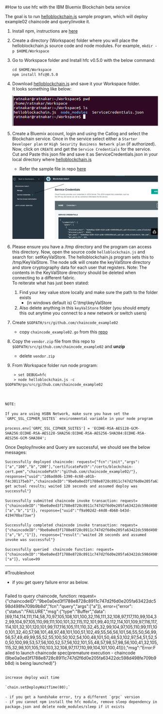 #How to use hfc with the IBM Bluemix Blockchain beta service

The goal is to run [helloblockchain.js](https://github.com/ratnakar-asara/Node-Sample/blob/master/helloblockachain.js) sample program, which will deploy example02 chaincode and query/invoke it.

1. Install npm, instructions are [here](http://blog.npmjs.org/post/85484771375/how-to-install-npm)

1. Create a directory (Workspace) folder where you will place the helloblockchain.js source code and node modules.  For example, `mkdir -p $HOME/Workspace`

1. Go to Workspace folder and Install hfc v0.5.0 with the below command:

	```
	cd $HOME/Workspace
	npm install hfc@0.5.0
	```
1. Download [helloblockchain.js](https://github.com/ratnakar-asara/Node-Sample/blob/master/helloblockachain.js) and save it your Workspace folder.  
   It looks something like below:

   ![alt tag](workspace.png)

1. Create a Bluemix account, login and using the Catlog and select the Blockchain service.  Once in the service select either a `Starter Developer plan` or `High Security Business Network plan` (if authorized).  Now, click on `CREATE` and get the `Service Credentials` for the service.   Cut and Paste this json file and save it  as ServiceCredentials.json  in your local directory where [helloblockchain.js](https://github.com/ratnakar-asara/Node-Sample/blob/master/helloblockachain.js)
	- Refer the sample file in repo [here](https://github.com/ratnakar-asara/Node-Sample/blob/master/ServiceCredentials.json)

     ![alt tag](servicecreds.png)

1.  Please ensure you have a /tmp directory and the program can access this directory. Now, open the source code `helloblockchain.js` and search for: setKeyValStore.  The helloblockchain.js program sets this to /tmp/KeyValStore.  The node sdk will create the keyValStore directory and store cryptography data for each user that registers.
Note: The contents in the KeyValStore directory should be deleted when connecting to a different fabric.  
To reiterate what has just been stated: 
	1. Find your key value store locally and make sure the path to the folder exists
		- (in windows default is) C:\tmp\keyValStore
	1. Also delete anything in this `keyValStore` folder (you should empty this out anytime you connect to a new network or switch users) 

1. Create `$GOPATH/src/github.com/chaincode_example02`
	- copy `chaincode_example02.go` from this [repo](https://github.com/ratnakar-asara/Node-Sample/blob/master/chaincode_example02.go)

1. Copy the `vendor.zip` file from this repo to `$GOPATH/src/github.com/chaincode_example02` and **unzip**
	- delete `vendor.zip`

1. From Workspace folder run node program:
	
```
	> set DEBUG=hfc
	> node helloblockchain.js -c $GOPATH/go/src/github.com/chaincode_example02



NOTE:

If you are using HSBN Network, make sure you have set the `GRPC_SSL_CIPHER_SUITES` environmental variable in your node program

process.env['GRPC_SSL_CIPHER_SUITES'] = 'ECDHE-RSA-AES128-GCM-SHA256:ECDHE-RSA-AES128-SHA256:ECDHE-RSA-AES256-SHA384:ECDHE-RSA-AES256-GCM-SHA384';

```
Once Deploy/Invoke and Query are successful, we should see the below messages:

```
Successfully deployed chaincode: request={"fcn":"init","args":["a","100","b","200"],"certificatePath":"/certs/blockchain-cert.pem","chaincodePath":"github.com/chaincode_example02/"}, response={"uuid":"2d6ad8d6-1390-4c60-a01b-f4c301175eb7","chaincodeID":"9be0a0ed3f1788e8728c8911c747d2f6d0e205fa63422dc598d498fe709b9b8d","result":"TODO: get actual results; waited 120 seconds and assumed deploy was successful"}

Successfully submitted chaincode invoke transaction: request={"chaincodeID":"9be0a0ed3f1788e8728c8911c747d2f6d0e205fa63422dc598d498fe709b9b8d","fcn":"invoke","args":["a","b","1"]}, response={"uuid":"f9a902d2-44d8-4b68-b43d-419470ba73ae"}

Successfully completed chaincode invoke transaction: request={"chaincodeID":"9be0a0ed3f1788e8728c8911c747d2f6d0e205fa63422dc598d498fe709b9b8d","fcn":"invoke","args":["a","b","1"]}, response={"result":"waited 20 seconds and assumed invoke was successful"}

Successfully queried  chaincode function: request={"chaincodeID":"9be0a0ed3f1788e8728c8911c747d2f6d0e205fa63422dc598d498fe709b9b8d","fcn":"query","args":["a"]}, value=99
```

***

#Troubleshoot
- if you get query failure error as below. 

  ```
Failed to query chaincode, function: request={"chaincodeID":"9be0a0ed3f1788e8728c8911c747d2f6d0e205fa63422dc598d498fe709b9b8d","fcn":"query","args":["a"]}, error={"error":{"status":"FAILURE","msg":{"type":"Buffer","data":[69,114,114,111,114,58,70,97,105,108,101,100,32,116,111,32,108,97,117,110,99,104,32,99,104,97,105,110,99,111,100,101,32,115,112,101,99,40,112,114,101,109,97,116,117,114,101,32,101,120,101,99,117,116,105,111,110,32,45,32,99,104,97,105,110,99,111,100,101,32,40,57,98,101,48,97,48,101,100,51,102,49,55,56,56,101,56,55,50,56,99,56,57,49,49,99,55,52,55,100,50,102,54,100,48,101,50,48,53,102,97,54,51,52,50,50,100,99,53,57,56,100,52,57,56,102,101,55,48,57,98,57,98,56,100,41,32,105,115,32,98,101,105,110,103,32,108,97,117,110,99,104,101,100,41]}},"msg":"Error:Failed to launch chaincode spec(premature execution - chaincode (9be0a0ed3f1788e8728c8911c747d2f6d0e205fa63422dc598d498fe709b9b8d) is being launched)"}
  ```

  increase deploy wait time

  `chain.setDeployWaitTime(80);`

- if you get a handshake error, try a different `grpc` version
- if you cannot npm install the hfc module, remove sleep dependency in package.json and delete node_modules/sleep if it exists

